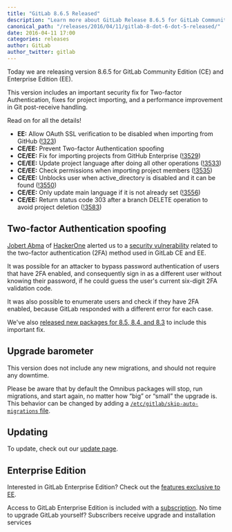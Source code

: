 ```yaml
---
title: "GitLab 8.6.5 Released"
description: "Learn more about GitLab Release 8.6.5 for GitLab Community Edition (CE) and Enterprise Edition (EE)"
canonical_path: "/releases/2016/04/11/gitlab-8-dot-6-dot-5-released/"
date: 2016-04-11 17:00
categories: releases
author: GitLab
author_twitter: gitlab
---
```


Today we are releasing version 8.6.5 for GitLab Community Edition (CE) and
Enterprise Edition (EE).

This version includes an important security fix for Two-factor Authentication,
fixes for project importing, and a performance improvement in Git post-receive
handling.

Read on for all the details!

<!-- more -->

- **EE:** Allow OAuth SSL verification to be disabled when importing from GitHub
  ([!323])
- **CE/EE:** Prevent Two-factor Authentication spoofing
- **CE/EE:** Fix for importing projects from GitHub Enterprise ([!3529])
- **CE/EE:** Update project language after doing all other operations ([!3533])
- **CE/EE:** Check permissions when importing project members ([!3535])
- **CE/EE:** Unblocks user when active_directory is disabled and it can be found
  ([!3550])
- **CE/EE:** Only update main language if it is not already set ([!3556])
- **CE/EE:** Return status code 303 after a branch DELETE operation to avoid
  project deletion ([!3583])

[!323]: https://gitlab.com/gitlab-org/gitlab-ee/merge_requests/323
[!3529]: https://gitlab.com/gitlab-org/gitlab-ce/merge_requests/3529
[!3533]: https://gitlab.com/gitlab-org/gitlab-ce/merge_requests/3533
[!3535]: https://gitlab.com/gitlab-org/gitlab-ce/merge_requests/3535
[!3550]: https://gitlab.com/gitlab-org/gitlab-ce/merge_requests/3550
[!3556]: https://gitlab.com/gitlab-org/gitlab-ce/merge_requests/3556
[!3583]: https://gitlab.com/gitlab-org/gitlab-ce/merge_requests/3583

## Two-factor Authentication spoofing

[Jobert Abma](https://twitter.com/jobertabma) of [HackerOne](https://hackerone.com/jobert)
alerted us to a [security vulnerability] related to the two-factor authentication
(2FA) method used in GitLab CE and EE.

It was possible for an attacker to bypass password authentication of users that
have 2FA enabled, and consequently sign in as a different user without knowing
their password, if he could guess the user's current six-digit 2FA validation
code.

It was also possible to enumerate users and check if they have 2FA enabled,
because GitLab responded with a different error for each case.

We've also [released new packages for 8.5, 8.4, and 8.3][backports] to include this
important fix.

[security vulnerability]: https://gitlab.com/gitlab-org/gitlab-ce/issues/14900
[backports]: /releases/2016/04/11/gitlab-8-dot-5-dot-10-released/

## Upgrade barometer

This version does not include any new migrations, and should not require any
downtime.

Please be aware that by default the Omnibus packages will stop, run migrations,
and start again, no matter how “big” or “small” the upgrade is. This behavior
can be changed by adding a [`/etc/gitlab/skip-auto-migrations`
file](http://doc.gitlab.com/omnibus/update/README.html).

## Updating

To update, check out our [update page](/update/).

## Enterprise Edition

Interested in GitLab Enterprise Edition? Check out the [features exclusive to
EE](/features/#enterprise).

Access to GitLab Enterprise Edition is included with a [subscription](/pricing/).
No time to upgrade GitLab yourself? Subscribers receive upgrade and installation
services
